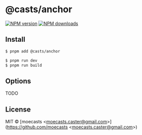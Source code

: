 # @casts/anchor

[![NPM version](https://img.shields.io/npm/v/@casts/anchor.svg?style=flat)](https://npmjs.org/package/@casts/anchor)
[![NPM downloads](http://img.shields.io/npm/dm/@casts/anchor.svg?style=flat)](https://npmjs.org/package/@casts/anchor)

## Install

```bash
$ pnpm add @casts/anchor
```

```bash
$ pnpm run dev
$ pnpm run build
```

## Options

TODO

## License

MIT © [moecasts &lt;moecasts.caster@gmail.com&gt;](https://github.com/moecasts &lt;moecasts.caster@gmail.com&gt;)
